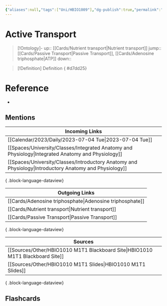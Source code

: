 ```yaml
---
{"aliases":null,"tags":["Uni/HBIO1009"],"dg-publish":true,"permalink":"/cards/active-transport/","dgPassFrontmatter":true}
---
```


# Active Transport

> [!Ontology]-
> up:: [[Cards/Nutrient transport\|Nutrient transport]]
> jump:: [[Cards/Passive Transport\|Passive Transport]], [[Cards/Adenosine triphosphate\|ATP]]
> down:: 

> [!Definition] Definition
{ #d7dd25}


# Reference

- 

## Mentions

| Incoming Links                                                                                            |
| --------------------------------------------------------------------------------------------------------- |
| [[Calendar/2023/Daily/2023-07-04 Tue\|2023-07-04 Tue]]                                                 |
| [[Spaces/University/Classes/Integrated Anatomy and Physiology\|Integrated Anatomy and Physiology]]     |
| [[Spaces/University/Classes/Introductory Anatomy and Physiology\|Introductory Anatomy and Physiology]] |

{ .block-language-dataview}

| Outgoing Links                                              |
| ----------------------------------------------------------- |
| [[Cards/Adenosine triphosphate\|Adenosine triphosphate]] |
| [[Cards/Nutrient transport\|Nutrient transport]]         |
| [[Cards/Passive Transport\|Passive Transport]]           |

{ .block-language-dataview}

| Sources                                                                           |
| --------------------------------------------------------------------------------- |
| [[Sources/Other/HBIO1010 M1T1 Blackboard Site\|HBIO1010 M1T1 Blackboard Site]] |
| [[Sources/Other/HBIO1010 M1T1 Slides\|HBIO1010 M1T1 Slides]]                   |

{ .block-language-dataview}

## Flashcards